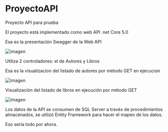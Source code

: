 # ProyectoAPI
Proyecto API para prueba

El proyecto está implementado como web API .net Core 5.0

Esa es la presentación Swagger de la Web API

![imagen](https://user-images.githubusercontent.com/45147668/148489020-81ae197c-e313-4bd3-9d4c-2d5a98a89f8a.png)


Utiliza 2 controladores: el de Autores y Libros

Esa es la visualizacion del listado de autores por método GET en ejecucion

![imagen](https://user-images.githubusercontent.com/45147668/148489210-1af95de5-cac4-4306-b045-f335f9d1deba.png)


Visualización del listado de libros en ejecución por método GET

![imagen](https://user-images.githubusercontent.com/45147668/148489400-e83b6f4a-5935-426b-a0b3-143565f31f0b.png)


Los datos de la API se consumen de SQL Server a través de procedimientos almacenados, se utilizó Entity Framework para
hacer el mapeo de los datos.

Eso sería todo por ahora.

